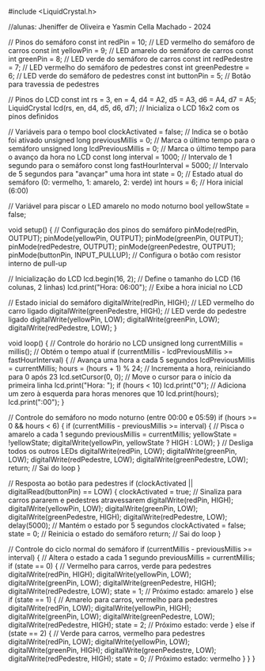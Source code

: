 #include <LiquidCrystal.h>

//alunas: Jheniffer de Oliveira e Yasmin Cella Machado - 2024

// Pinos do semáforo
const int redPin = 10;         // LED vermelho do semáforo de carros
const int yellowPin = 9;       // LED amarelo do semáforo de carros
const int greenPin = 8;        // LED verde do semáforo de carros
const int redPedestre = 7;     // LED vermelho do semáforo de pedestres
const int greenPedestre = 6;   // LED verde do semáforo de pedestres
const int buttonPin = 5;       // Botão para travessia de pedestres

// Pinos do LCD
const int rs = 3, en = 4, d4 = A2, d5 = A3, d6 = A4, d7 = A5; 
LiquidCrystal lcd(rs, en, d4, d5, d6, d7); // Inicializa o LCD 16x2 com os pinos definidos

// Variáveis para o tempo
bool clockActivated = false;              // Indica se o botão foi ativado
unsigned long previousMillis = 0;         // Marca o último tempo para o semáforo
unsigned long lcdPreviousMillis = 0;      // Marca o último tempo para o avanço da hora no LCD
const long interval = 1000;               // Intervalo de 1 segundo para o semáforo
const long fastHourInterval = 5000;       // Intervalo de 5 segundos para "avançar" uma hora
int state = 0;                            // Estado atual do semáforo (0: vermelho, 1: amarelo, 2: verde)
int hours = 6;                            // Hora inicial (6:00)

// Variável para piscar o LED amarelo no modo noturno
bool yellowState = false;

void setup() {
  // Configuração dos pinos do semáforo
  pinMode(redPin, OUTPUT);
  pinMode(yellowPin, OUTPUT);
  pinMode(greenPin, OUTPUT);
  pinMode(redPedestre, OUTPUT);
  pinMode(greenPedestre, OUTPUT);
  pinMode(buttonPin, INPUT_PULLUP); // Configura o botão com resistor interno de pull-up

  // Inicialização do LCD
  lcd.begin(16, 2);              // Define o tamanho do LCD (16 colunas, 2 linhas)
  lcd.print("Hora: 06:00");      // Exibe a hora inicial no LCD

  // Estado inicial do semáforo
  digitalWrite(redPin, HIGH);    // LED vermelho do carro ligado
  digitalWrite(greenPedestre, HIGH); // LED verde do pedestre ligado
  digitalWrite(yellowPin, LOW);
  digitalWrite(greenPin, LOW);
  digitalWrite(redPedestre, LOW);
}

void loop() {
  // Controle do horário no LCD
  unsigned long currentMillis = millis(); // Obtém o tempo atual
  if (currentMillis - lcdPreviousMillis >= fastHourInterval) { // Avança uma hora a cada 5 segundos
    lcdPreviousMillis = currentMillis;
    hours = (hours + 1) % 24; // Incrementa a hora, reiniciando para 0 após 23
    lcd.setCursor(0, 0);      // Move o cursor para o início da primeira linha
    lcd.print("Hora: ");
    if (hours < 10) lcd.print("0"); // Adiciona um zero à esquerda para horas menores que 10
    lcd.print(hours);
    lcd.print(":00");
  }

  // Controle do semáforo no modo noturno (entre 00:00 e 05:59)
  if (hours >= 0 && hours < 6) {
    if (currentMillis - previousMillis >= interval) { // Pisca o amarelo a cada 1 segundo
      previousMillis = currentMillis;
      yellowState = !yellowState;
      digitalWrite(yellowPin, yellowState ? HIGH : LOW);
    }
    // Desliga todos os outros LEDs
    digitalWrite(redPin, LOW);
    digitalWrite(greenPin, LOW);
    digitalWrite(redPedestre, LOW);
    digitalWrite(greenPedestre, LOW);
    return; // Sai do loop
  }

  // Resposta ao botão para pedestres
  if (clockActivated || digitalRead(buttonPin) == LOW) {
    clockActivated = true;
    // Sinaliza para carros pararem e pedestres atravessarem
    digitalWrite(redPin, HIGH);
    digitalWrite(yellowPin, LOW);
    digitalWrite(greenPin, LOW);
    digitalWrite(greenPedestre, HIGH);
    digitalWrite(redPedestre, LOW);
    delay(5000); // Mantém o estado por 5 segundos
    clockActivated = false;
    state = 0;   // Reinicia o estado do semáforo
    return;      // Sai do loop
  }

  // Controle do ciclo normal do semáforo
  if (currentMillis - previousMillis >= interval) { // Altera o estado a cada 1 segundo
    previousMillis = currentMillis;
    if (state == 0) {
      // Vermelho para carros, verde para pedestres
      digitalWrite(redPin, HIGH);
      digitalWrite(yellowPin, LOW);
      digitalWrite(greenPin, LOW);
      digitalWrite(greenPedestre, HIGH);
      digitalWrite(redPedestre, LOW);
      state = 1; // Próximo estado: amarelo
    } else if (state == 1) {
      // Amarelo para carros, vermelho para pedestres
      digitalWrite(redPin, LOW);
      digitalWrite(yellowPin, HIGH);
      digitalWrite(greenPin, LOW);
      digitalWrite(greenPedestre, LOW);
      digitalWrite(redPedestre, HIGH);
      state = 2; // Próximo estado: verde
    } else if (state == 2) {
      // Verde para carros, vermelho para pedestres
      digitalWrite(redPin, LOW);
      digitalWrite(yellowPin, LOW);
      digitalWrite(greenPin, HIGH);
      digitalWrite(greenPedestre, LOW);
      digitalWrite(redPedestre, HIGH);
      state = 0; // Próximo estado: vermelho
    }
  }
}
